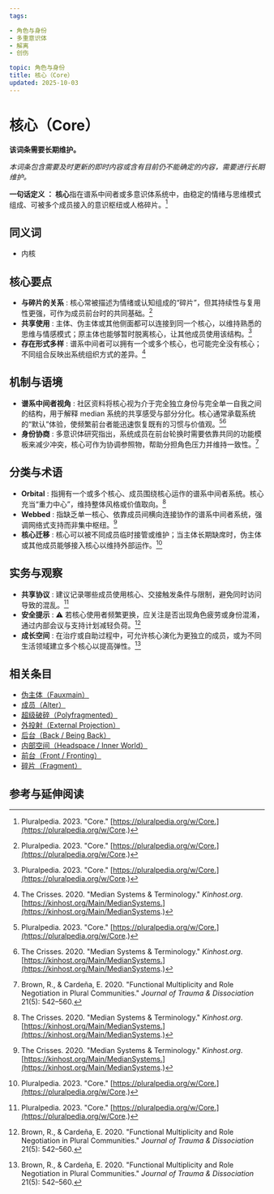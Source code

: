 ```yaml
---
tags:

- 角色与身份
- 多重意识体
- 解离
- 创伤

topic: 角色与身份
title: 核心（Core）
updated: 2025-10-03
---
```


# 核心（Core）

**该词条需要长期维护。**

_本词条包含需要及时更新的即时内容或含有目前仍不能确定的内容，需要进行长期维护。_

**一句话定义 **：** 核心**指在谱系中间者或多意识体系统中，由稳定的情绪与思维模式组成、可被多个成员接入的意识枢纽或人格碎片。[^pluralpedia-core]

## 同义词

- 内核

## 核心要点

- **与碎片的关系** : 核心常被描述为情绪或认知组成的“碎片”，但其持续性与复用性更强，可作为成员前台时的共同基础。[^pluralpedia-core]
- **共享使用** : 主体、伪主体或其他侧面都可以连接到同一个核心，以维持熟悉的思维与情感模式；原主体也能够暂时脱离核心，让其他成员使用该结构。[^pluralpedia-core]
- **存在形式多样** : 谱系中间者可以拥有一个或多个核心，也可能完全没有核心；不同组合反映出系统组织方式的差异。[^crisses2020]

## 机制与语境

- **谱系中间者视角** : 社区资料将核心视为介于完全独立身份与完全单一自我之间的结构，用于解释 median 系统的共享感受与部分分化。核心通常承载系统的“默认”体验，使频繁前台者能迅速恢复既有的习惯与价值观。[^pluralpedia-core][^crisses2020]
- **身份协商** : 多意识体研究指出，系统成员在前台轮换时需要依靠共同的功能模板来减少冲突，核心可作为协调参照物，帮助分担角色压力并维持一致性。[^brown2020]

## 分类与术语

- **Orbital** : 指拥有一个或多个核心、成员围绕核心运作的谱系中间者系统。核心充当“重力中心”，维持整体风格或价值取向。[^crisses2020]
- **Webbed** : 指缺乏单一核心、依靠成员间横向连接协作的谱系中间者系统，强调网络式支持而非集中枢纽。[^crisses2020]
- **核心迁移** : 核心可以被不同成员临时接管或维护；当主体长期缺席时，伪主体或其他成员能够接入核心以维持外部运作。[^pluralpedia-core]

## 实务与观察

- **共享协议** : 建议记录哪些成员使用核心、交接触发条件与限制，避免同时访问导致的混乱。[^pluralpedia-core]
- **安全提示** : ⚠ 若核心使用者频繁更换，应关注是否出现角色疲劳或身份混淆，通过内部会议与支持计划减轻负荷。[^brown2020]
- **成长空间** : 在治疗或自助过程中，可允许核心演化为更独立的成员，或为不同生活领域建立多个核心以提高弹性。[^brown2020]

## 相关条目

- [伪主体（Fauxmain）](Fauxmain.md)
- [成员（Alter）](Alter.md)
- [超级破碎（Polyfragmented）](Polyfragmented.md)
- [外投射（External Projection）](External-Projection.md)
- [后台（Back / Being Back）](Back-Being-Back.md)
- [内部空间（Headspace / Inner World）](Headspace-Inner-World.md)
- [前台（Front / Fronting）](Front-Fronting.md)
- [碎片（Fragment）](Fragment.md)

## 参考与延伸阅读

[^pluralpedia-core]: Pluralpedia. 2023. "Core." [https://pluralpedia.org/w/Core.](https://pluralpedia.org/w/Core.)
[^crisses2020]: The Crisses. 2020. "Median Systems & Terminology." *Kinhost.org*. [https://kinhost.org/Main/MedianSystems.](https://kinhost.org/Main/MedianSystems.)
[^brown2020]: Brown, R., & Cardeña, E. 2020. "Functional Multiplicity and Role Negotiation in Plural Communities." *Journal of Trauma & Dissociation* 21(5): 542–560.
